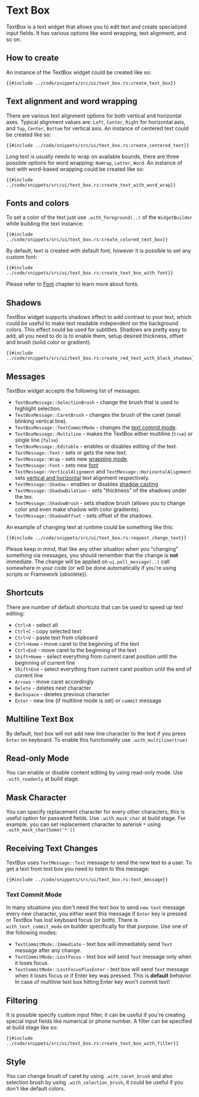 # Text Box

TextBox is a text widget that allows you to edit text and create specialized input fields. It has various options like
word wrapping, text alignment, and so on.

## How to create

An instance of the TextBox widget could be created like so:

```rust,no_run
{{#include ../code/snippets/src/ui/text_box.rs:create_text_box}}
```

## Text alignment and word wrapping

There are various text alignment options for both vertical and horizontal axes. Typical alignment values are:
`Left`, `Center`, `Right` for horizontal axis, and `Top`, `Center`, `Bottom` for vertical axis. An instance of
centered text could be created like so:

```rust,no_run
{{#include ../code/snippets/src/ui/text_box.rs:create_centered_text}}
```

Long text is usually needs to wrap on available bounds, there are three possible options for word wrapping:
`NoWrap`, `Letter`, `Word`. An instance of text with word-based wrapping could be created like so:

```rust,no_run
{{#include ../code/snippets/src/ui/text_box.rs:create_text_with_word_wrap}}
```

## Fonts and colors

To set a color of the text just use `.with_foreground(..)` of the `WidgetBuilder` while building the text instance:

```rust,no_run
{{#include ../code/snippets/src/ui/text_box.rs:create_colored_text_box}}
```

By default, text is created with default font, however it is possible to set any custom font:

```rust,no_run
{{#include ../code/snippets/src/ui/text_box.rs:create_text_box_with_font}}
```

Please refer to [Font](font.md) chapter to learn more about fonts.

## Shadows

TextBox widget supports shadows effect to add contrast to your text, which could be useful to make text readable
independent on the background colors. This effect could be used for subtitles. Shadows are pretty easy to add, all you
need to do is to enable them, setup desired thickness, offset and brush (solid color or gradient).

```rust,no_run
{{#include ../code/snippets/src/ui/text_box.rs:create_red_text_with_black_shadows}}
```

## Messages

TextBox widget accepts the following list of messages:

- `TextBoxMessage::SelectionBrush` - change the brush that is used to highlight selection.
- `TextBoxMessage::CaretBrush` - changes the brush of the caret (small blinking vertical line).
- `TextBoxMessage::TextCommitMode` - changes the [text commit mode](text_box.md#text-commit-mode).
- `TextBoxMessage::Multiline` - makes the TextBox either multiline (`true`) or single line (`false`)
- `TextBoxMessage::Editable` - enables or disables editing of the text.
- `TextMessage::Text` - sets or gets the new text.
- `TextMessage::Wrap` - sets new [wrapping mode](text.md#text-alignment-and-word-wrapping).
- `TextMessage::Font` - sets new [font](text.md#fonts-and-colors)
- `TextMessage::VerticalAlignment` and `TextMessage::HorizontalAlignment` sets
  [vertical and horizontal](text_box.md#text-alignment-and-word-wrapping) text alignment respectively.
- `TextMessage::Shadow` - enables or disables [shadow casting](text_box.md#shadows)
- `TextMessage::ShadowDilation` - sets "thickness" of the shadows under the tex.
- `TextMessage::ShadowBrush` - sets shadow brush (allows you to change color and even make shadow with color gradients).
- `TextMessage::ShadowOffset` - sets offset of the shadows.

An example of changing text at runtime could be something like this:

```rust,no_run
{{#include ../code/snippets/src/ui/text_box.rs:request_change_text}}
```

Please keep in mind, that like any other situation when you "changing" something via messages, you should remember
that the change is **not** immediate. The change will be applied on `ui.poll_message(..)` call somewhere in your
code (or will be done automatically if you're using scripts or Framework (obsolete)).

## Shortcuts

There are number of default shortcuts that can be used to speed up text editing:

- `Ctrl+A` - select all
- `Ctrl+C` - copy selected text
- `Ctrl+V` - paste text from clipboard
- `Ctrl+Home` - move caret to the beginning of the text
- `Ctrl+End` - move caret to the beginning of the text
- `Shift+Home` - select everything from current caret position until the beginning of current line
- `Shift+End` - select everything from current caret position until the end of current line
- `Arrows` - move caret accordingly
- `Delete` - deletes next character
- `Backspace` - deletes previous character
- `Enter` - new line (if multiline mode is set) or `commit` message

## Multiline Text Box

By default, text box will not add new line character to the text if you press `Enter` on keyboard. To enable this
functionality use `.with_multiline(true)`

## Read-only Mode

You can enable or disable content editing by using read-only mode. Use `.with_readonly` at build stage.

## Mask Character

You can specify replacement character for every other characters, this is useful option for password fields. Use
`.with_mask_char` at build stage. For example, you can set replacement character to asterisk `*` using
`.with_mask_char(Some('*'))`

## Receiving Text Changes

TextBox uses `TextMessage::Text` message to send the new text to a user. To get a text from text box you need to
listen to this message:

```rust,no_run
{{#include ../code/snippets/src/ui/text_box.rs:text_message}}
```

### Text Commit Mode

In many situations you don't need the text box to send `new text` message every new character, you either want this
message if `Enter` key is pressed or TextBox has lost keyboard focus (or both). There is `with_text_commit_mode` on
builder specifically for that purpose. Use one of the following modes:

- `TextCommitMode::Immediate` - text box will immediately send `Text` message after any change.
- `TextCommitMode::LostFocus` - text box will send `Text` message only when it loses focus.
- `TextCommitMode::LostFocusPlusEnter` - text box will send `Text` message when it loses focus or if Enter key was
  pressed. This is **default** behavior. In case of multiline text box hitting Enter key won't commit text!

## Filtering

It is possible specify custom input filter, it can be useful if you're creating special input fields like numerical or
phone number. A filter can be specified at build stage like so:

```rust,no_run
{{#include ../code/snippets/src/ui/text_box.rs:create_text_box_with_filter}}
```

## Style

You can change brush of caret by using `.with_caret_brush` and also selection brush by using `.with_selection_brush`,
it could be useful if you don't like default colors.